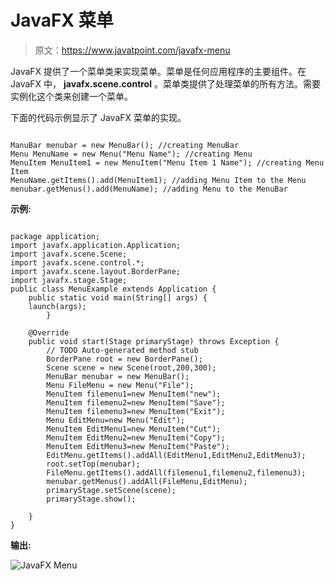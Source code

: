 # JavaFX 菜单

> 原文：<https://www.javatpoint.com/javafx-menu>

JavaFX 提供了一个菜单类来实现菜单。菜单是任何应用程序的主要组件。在 JavaFX 中， **javafx.scene.control** 。菜单类提供了处理菜单的所有方法。需要实例化这个类来创建一个菜单。

下面的代码示例显示了 JavaFX 菜单的实现。

```

ManuBar menubar = new MenuBar(); //creating MenuBar
Menu MenuName = new Menu("Menu Name"); //creating Menu
MenuItem MenuItem1 = new MenuItem("Menu Item 1 Name"); //creating Menu Item 
MenuName.getItems().add(MenuItem1); //adding Menu Item to the Menu
menubar.getMenus().add(MenuName); //adding Menu to the MenuBar 

```

**示例:**

```

package application;
import javafx.application.Application;
import javafx.scene.Scene;
import javafx.scene.control.*;
import javafx.scene.layout.BorderPane;
import javafx.stage.Stage;
public class MenuExample extends Application {
	public static void main(String[] args) {
	launch(args);
	    }

	@Override
	public void start(Stage primaryStage) throws Exception {
		// TODO Auto-generated method stub
		BorderPane root = new BorderPane();
		Scene scene = new Scene(root,200,300);
		MenuBar menubar = new MenuBar();
		Menu FileMenu = new Menu("File");
		MenuItem filemenu1=new MenuItem("new");
		MenuItem filemenu2=new MenuItem("Save");
		MenuItem filemenu3=new MenuItem("Exit");
		Menu EditMenu=new Menu("Edit");
		MenuItem EditMenu1=new MenuItem("Cut");
		MenuItem EditMenu2=new MenuItem("Copy");
		MenuItem EditMenu3=new MenuItem("Paste");
		EditMenu.getItems().addAll(EditMenu1,EditMenu2,EditMenu3);
		root.setTop(menubar);
		FileMenu.getItems().addAll(filemenu1,filemenu2,filemenu3);
		menubar.getMenus().addAll(FileMenu,EditMenu);
		primaryStage.setScene(scene);
	    primaryStage.show();

	}	
}

```

**输出:**

![JavaFX Menu](../img/b18ca45e024653fe88cded80b84b1ebd.png)